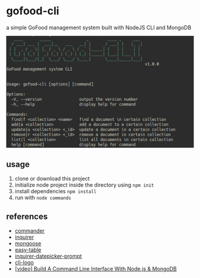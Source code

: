 # gofood-cli
a simple GoFood management system built with NodeJS CLI and MongoDB

![gofood-cli](Screenshot_20220111_234610.png)

## usage

1. clone or download this project 
2. initialize node project inside the directory using ```npm init```
3. install dependencies ```npm install``` 
 4. run with ```node commands```
 
 ## references
 
 - [commander](https://github.com/tj/commander.js/)
 - [inquirer](https://github.com/SBoudrias/Inquirer.js/)
 - [mongoose](https://mongoosejs.com/docs/index.html)
 - [easy-table](https://github.com/eldargab/easy-table)
 - [inquirer-datepicker-prompt](https://github.com/DerekTBrown/inquirer-datepicker-prompt)
 - [cli-logo](https://github.com/labs-js/cli-logo)
 - [[video] Build A Command Line Interface With Node.js & MongoDB](https://youtu.be/v2GKt39-LPA)
